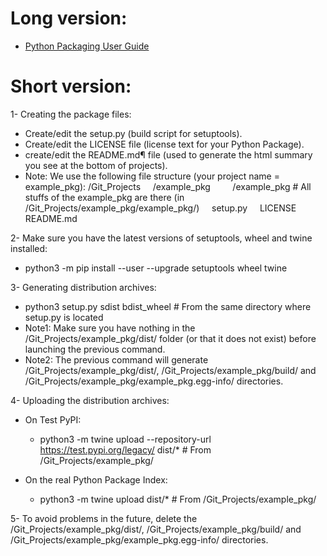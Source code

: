 # Long version:
* [Python Packaging User Guide](https://packaging.python.org/tutorials/packaging-projects/)

# Short version:
1- Creating the package files:
* Create/edit the setup.py (build script for setuptools).
* Create/edit the LICENSE file (license text for your Python Package).
* create/edit the README.md¶ file (used to generate the html summary you see at the bottom of projects).
* Note: We use the following file structure (your project name = example_pkg):
/Git_Projects
&nbsp; &nbsp; /example_pkg
&nbsp; &nbsp; &nbsp; &nbsp; /example_pkg # All stuffs of the example_pkg  are there (in /Git_Projects/example_pkg/example_pkg/)
&nbsp; &nbsp; setup.py
&nbsp; &nbsp; LICENSE
&nbsp; &nbsp; README.md

2- Make sure you have the latest versions of setuptools, wheel and twine installed:
* python3 -m pip install --user --upgrade setuptools wheel twine

3- Generating distribution archives:
* python3 setup.py sdist bdist_wheel # From the same directory where setup.py is located
* Note1: Make sure you have nothing in the /Git_Projects/example_pkg/dist/ folder (or that it does not exist) before launching the previous command.
* Note2: The previous command will generate /Git_Projects/example_pkg/dist/, /Git_Projects/example_pkg/build/ and /Git_Projects/example_pkg/example_pkg.egg-info/ directories.

4- Uploading the distribution archives:
* On Test PyPI:
  * python3 -m twine upload --repository-url https://test.pypi.org/legacy/ dist/* # From /Git_Projects/example_pkg/

* On the real Python Package Index:
  * python3 -m twine upload dist/* # From /Git_Projects/example_pkg/

5- To avoid problems in the future, delete the /Git_Projects/example_pkg/dist/, /Git_Projects/example_pkg/build/ and /Git_Projects/example_pkg/example_pkg.egg-info/ directories.

